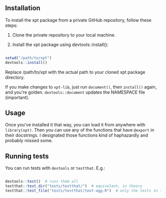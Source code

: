 ## Installation

To install the xpt package from a private GitHub repository, follow these steps:

1. Clone the private repository to your local machine.

2. Install the xpt package using devtools::install():

```R

setwd("/path/to/xpt")
devtools::install()
```

Replace /path/to/xpt with the actual path to your cloned xpt package directory.

If you make changes to `xpt-lib`, just run `document()`, then `install()` again, and you're golden. `devtools::document` updates the NAMESPACE file (important).

## Usage

Once you've installed it that way, you can load it from anywhere with `library(xpt)`.
Then you can use any of the functions that have `@export` in their docstrings.
I designated those functions kind of haphazardly and probably missed some.

## Running tests

You can run tests with `devtools` or `testthat`. E.g.:

```R

devtools::test()  # runs them all
testthat::test_dir("tests/testthat/")  # equivalent, in theory
testthat::test_file("tests/testthat/test-agg.R")  # only the tests in test-agg.R
```
